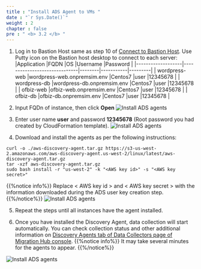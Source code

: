 ```yaml
---
title : "Install ADS Agent to VMs "
date : "`r Sys.Date()`"
weight : 2
chapter : false
pre : " <b> 3.2 </b> "
---
```


1. Log in to Bastion Host same as step 10 of [Connect to Bastion Host](./2.3-connecttobastionhost/). Use Putty icon on the Bastion host desktop to connect to each server:
|Application        |FQDN                          |OS      |Username   |Password |
|-------------------|------------------------------|--------|-----------|---------|
| wordpress-web     |wordpress-web.onpremsim.env   |Centos7 |user       |12345678 |
| wordpress-db      |wordpress-db.onpremsim.env    |Centos7 |user       |12345678 |
| ofbiz-web         |ofbiz-web.onpremsim.env       |Centos7 |user       |12345678 |
| ofbiz-db          |ofbiz-db.onpremsim.env        |Centos7 |user       |12345678 |

2. Input FQDn of instance, then click **Open**
![Install ADS agents](/images/3.discoveryexistinginfra/3.2installads/3.2.1installads.png?width=90pc)

3. Enter user name **user** and password **12345678** (Root password you had created by CloudFormation template).
![Install ADS agents](/images/3.discoveryexistinginfra/3.2installads/3.2.2installads.png?width=90pc)

4. Download and install the agents as per the following instructions:
```
curl -o ./aws-discovery-agent.tar.gz https://s3-us-west-2.amazonaws.com/aws-discovery-agent.us-west-2/linux/latest/aws-discovery-agent.tar.gz
tar -xzf aws-discovery-agent.tar.gz
sudo bash install -r "us-west-2" -k "<AWS key id>" -s "<AWS key secret>"
```
 {{%notice info%}}
Replace < AWS key id > and < AWS key secret > with the information downloaded during the ADS user key creation step.
{{%/notice%}}
![Install ADS agents](/images/3.discoveryexistinginfra/3.2installads/3.2.3installads.png?width=90pc)

5. Repeat the steps until all instances have the agent installed.

6. Once you have installed the Discovery Agent, data collection will start automatically. You can check collection status and other additional information on [Discovery Agents tab of Data Collectors page of Migration Hub console](https://us-west-2.console.aws.amazon.com/migrationhub/home?region=us-west-2#/discover/datacollectors?type=agent&filter=collectionStatus%2B%3D%2BSTARTED).
 {{%notice info%}}
It may take several minutes for the agents to appear.
{{%/notice%}}

![Install ADS agents](/images/3.discoveryexistinginfra/3.2installads/3.2.4installads.png?width=90pc)